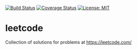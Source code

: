 [![Build Status](https://travis-ci.com/cfriedt/leetcode.svg?branch=master)](https://travis-ci.com/cfriedt/leetcode)
[![Coverage Status](https://coveralls.io/repos/github/cfriedt/leetcode/badge.svg?branch=master)](https://coveralls.io/github/cfriedt/leetcode?branch=master)
[![License: MIT](https://img.shields.io/badge/License-MIT-yellow.svg)](https://opensource.org/licenses/MIT)

# leetcode
Collection of solutions for problems at https://leetcode.com/
